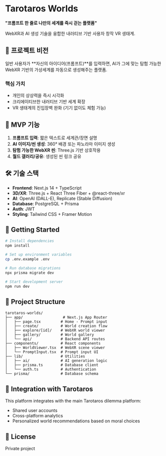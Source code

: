 # Tarotaros Worlds

**"프롬프트 한 줄로 나만의 세계를 즉시 걷는 플랫폼"**

WebXR과 AI 생성 기술을 융합한 내러티브 기반 사용자 창작 VR 생태계.

## 🎯 프로젝트 비전

일반 사용자가 **자신의 아이디어(프롬프트)**를 입력하면, AI가 그에 맞는 탐험 가능한 WebXR 기반의 가상세계를 자동으로 생성해주는 플랫폼.

### 핵심 가치
- 개인의 상상력을 즉시 시각화
- 크리에이티브한 내러티브 기반 세계 확장
- VR 생태계의 진입장벽 완화 (기기 없이도 체험 가능)

## 🧩 MVP 기능

1. **프롬프트 입력**: 짧은 텍스트로 세계관/장면 설명
2. **AI 이미지/씬 생성**: 360° 배경 또는 파노라마 이미지 생성
3. **탐험 가능한 WebXR 씬**: Three.js 기반 상호작용
4. **월드 갤러리/공유**: 생성된 씬 링크 공유

## 🛠️ 기술 스택

- **Frontend**: Next.js 14 + TypeScript
- **3D/XR**: Three.js + React Three Fiber + @react-three/xr
- **AI**: OpenAI (DALL-E), Replicate (Stable Diffusion)
- **Database**: PostgreSQL + Prisma
- **Auth**: JWT
- **Styling**: Tailwind CSS + Framer Motion

## 🚀 Getting Started

```bash
# Install dependencies
npm install

# Set up environment variables
cp .env.example .env

# Run database migrations
npx prisma migrate dev

# Start development server
npm run dev
```

## 📁 Project Structure

```
tarotaros-worlds/
├── app/                  # Next.js App Router
│   ├── page.tsx         # Home - Prompt input
│   ├── create/          # World creation flow
│   ├── explore/[id]/    # WebXR world viewer
│   ├── gallery/         # World gallery
│   └── api/             # Backend API routes
├── components/          # React components
│   ├── WorldViewer.tsx  # WebXR scene viewer
│   └── PromptInput.tsx  # Prompt input UI
├── lib/                 # Utilities
│   ├── ai/              # AI generation logic
│   ├── prisma.ts        # Database client
│   └── auth.ts          # Authentication
└── prisma/              # Database schema
```

## 🔗 Integration with Tarotaros

This platform integrates with the main Tarotaros dilemma platform:
- Shared user accounts
- Cross-platform analytics
- Personalized world recommendations based on moral choices

## 📝 License

Private project
